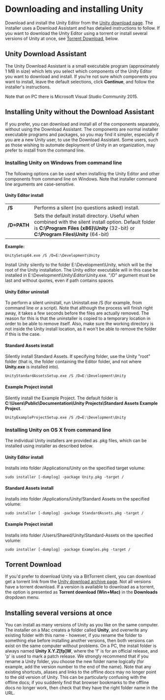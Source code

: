  
# Downloading and installing Unity 
 Download and install the Unity Editor from the [Unity download page](http://unity3d.com/download). The installer uses a Download Assistant and has detailed instructions to follow. If you want to download the Unity Editor using a torrent or install several versions of Unity at once, see [Torrent Download](#bookmark=id.gjdgxs), below. 
## Unity Download Assistant 
 The Unity Download Assistant is a small executable program (approximately 1 MB in size) which lets you select which components of the Unity Editor you want to download and install. 
 If you're not sure which components you want to install, leave the default selections, click **Continue**, and follow the installer's instructions. 
  
 Note that on PC there is Microsoft Visual Studio Community 2015. 
### 
## Installing Unity without the Download Assistant 
 If you prefer, you can download and install all of the components separately, without using the Download Assistant. The components are normal installer executable programs and packages, so you may find it simpler, especially if you are a new Unity user, to use the Download Assistant. Some users, such as those wishing to automate deployment of Unity in an organization, may prefer to install from the command line. 
### Installing Unity on Windows from command line 
 The following options can be used when installing the Unity Editor and other components from command line on Windows. Note that installer command line arguments are case-sensitive. 
#### Unity Editor install 
|  |     |
|:---|:---| 
|   **/S**|   Performs a silent (no questions asked) install. |
|   **/D=PATH**|   Sets the default install directory. Useful when combined with the silent install option. Default folder is **C:\Program Files (x86)\Unity** (32-bit) or **C:\Program Files\Unity** (64-bit) |

 
 **Example:** 
 ```
UnitySetup64.exe /S /D=E:\Development\Unity
``` 
 Install Unity silently to the folder E:\Development\Unity, which will be the root of the Unity installation. The Unity editor executable will in this case be installed in E:\Development\Unity\Editor\Unity.exe. "/D" argument must be last and without quotes, even if path contains spaces. 
#### Unity Editor uninstall 
 To perform a silent uninstall, run Uninstall.exe /S (for example, from command line or a script). 
 Note that although the process will finish right away, it takes a few seconds before the files are actually removed. The reason for this is that the uninstaller is copied to a temporary location in order to be able to remove itself. Also, make sure the working directory is not inside the Unity install location, as it won't be able to remove the folder if this is the case. 
#### Standard Assets install 
 Silently install Standard Assets. If specifying folder, use the Unity "root" folder (that is, the folder containing the Editor folder, and not where **Unity.exe** is installed into). 
 ```
UnityStandardAssetsSetup.exe /S /D=E:\Development\Unity
``` 
#### Example Project install 
 Silently install the Example Project. The default folder is **C:\Users\Public\Documentation\Unity Projects\Standard Assets Example Project**. 
 ```
UnityExampleProjectSetup.exe /S /D=E:\Development\Unity
``` 
### Installing Unity on OS X from command line 
 The individual Unity installers are provided as .pkg files, which can be installed using installer as described below. 
#### Unity Editor install 
 Installs into folder /Applications/Unity on the specified target volume: 
 ```
sudo installer [-dumplog] -package Unity.pkg -target /
``` 
#### Standard Assets install 
 Installs into folder /Applications/Unity/Standard Assets on the specified volume: 
 ```
sudo installer [-dumplog] -package StandardAssets.pkg -target /
``` 
#### Example Project install 
 Installs into folder /Users/Shared/Unity/Standard-Assets on the specified volume: 
 ```
sudo installer [-dumplog] -package Examples.pkg -target /
``` 
## Torrent Download 
 If you'd prefer to download Unity via a BitTorrent client, you can download get a torrent link from the [Unity download archive page](http://unity3d.com/get-unity/download/archive). Not all versions have a torrent download. If a version is available to download as a torrent, the option is presented as **Torrent download (Win+Mac)** in the **Downloads** dropdown menu. 
  
## Installing several versions at once 
 You can install as many versions of Unity as you like on the same computer. 
 The installer on a Mac creates a folder called **Unity**, and overwrite any existing folder with this name - however, if you rename the folder to something else before installing another versions, then both versions can exist on the same computer without problems. 
 On a PC, the install folder is always named **Unity X.Y.Z[fp]W**, where the 'f' is for an official release, and 'p' is used to mark a patch release. 
 We strongly recommend that if you rename a Unity folder, you choose the new folder name logically (for example, add the version number to the end of the name). Note that any existing shortcuts, aliases and links to the offline docs may no longer point to the old version of Unity. This can be particularly confusing with the offline docs; if you suddenly find that browser bookmarks to the offline docs no longer work, then check that they have the right folder name in the URL.